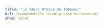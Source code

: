 ```yaml
---
title: "Le Tabac Presse du Tonneau"
url: /combronde/le-tabac-presse-du-tonneau/
shop: tabac
---
```

